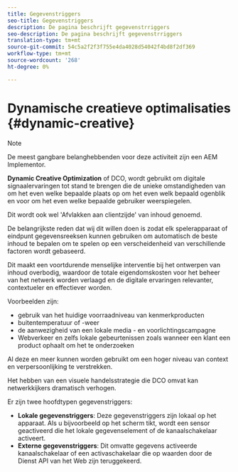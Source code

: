 ```yaml
---
title: Gegevenstriggers
seo-title: Gegevenstriggers
description: De pagina beschrijft gegevenstrriggers
seo-description: De pagina beschrijft gegevenstrriggers
translation-type: tm+mt
source-git-commit: 54c5a2f2f3f755e4da4028d54042f4bd8f2df369
workflow-type: tm+mt
source-wordcount: '268'
ht-degree: 0%

---
```



# Dynamische creatieve optimalisaties {#dynamic-creative}

>[!NOTE]
>
>De meest gangbare belanghebbenden voor deze activiteit zijn een AEM Implementor.

**Dynamic Creative Optimization** of DCO, wordt gebruikt om digitale signaalervaringen tot stand te brengen die de unieke omstandigheden van om het even welke bepaalde plaats op om het even welk bepaald ogenblik en voor om het even welke bepaalde gebruiker weerspiegelen.

Dit wordt ook wel &#39;Afvlakken aan clientzijde&#39; van inhoud genoemd.

De belangrijkste reden dat wij dit willen doen is zodat elk spelerapparaat of eindpunt gegevensreeksen kunnen gebruiken om automatisch de beste inhoud te bepalen om te spelen op een verscheidenheid van verschillende factoren wordt gebaseerd.

Dit maakt een voortdurende menselijke interventie bij het ontwerpen van inhoud overbodig, waardoor de totale eigendomskosten voor het beheer van het netwerk worden verlaagd en de digitale ervaringen relevanter, contextueler en effectiever worden.

Voorbeelden zijn:

* gebruik van het huidige voorraadniveau van kenmerkproducten
* buitentemperatuur of -weer
* de aanwezigheid van een lokale media - en voorlichtingscampagne
* Webverkeer en zelfs lokale gebeurtenissen zoals wanneer een klant een product ophaalt om het te onderzoeken

Al deze en meer kunnen worden gebruikt om een hoger niveau van context en verpersoonlijking te verstrekken.

Het hebben van een visuele handelsstrategie die DCO omvat kan netwerkkijkers dramatisch verhogen.

Er zijn twee hoofdtypen gegevenstriggers:

* **Lokale gegevenstriggers**: Deze gegevenstriggers zijn lokaal op het apparaat. Als u bijvoorbeeld op het scherm tikt, wordt een sensor geactiveerd die het lokale gegevenselement of de kanaalschakelaar activeert.
* **Externe gegevenstriggers**: Dit omvatte gegevens activeerde kanaalschakelaar of een activaschakelaar die op waarden door de Dienst API van het Web zijn teruggekeerd.

